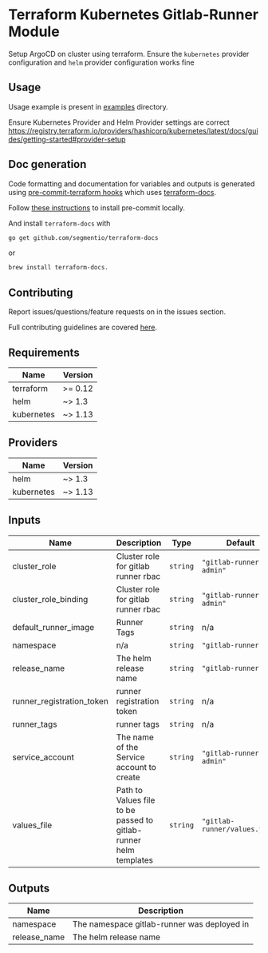 # Terraform Kubernetes Gitlab-Runner Module
Setup ArgoCD on cluster using terraform. Ensure the `kubernetes` provider configuration and `helm` provider configuration works fine

## Usage

Usage example is present in [examples](./examples) directory.

Ensure Kubernetes Provider and Helm Provider settings are correct https://registry.terraform.io/providers/hashicorp/kubernetes/latest/docs/guides/getting-started#provider-setup

## Doc generation

Code formatting and documentation for variables and outputs is generated using [pre-commit-terraform hooks](https://github.com/antonbabenko/pre-commit-terraform) which uses [terraform-docs](https://github.com/segmentio/terraform-docs).

Follow [these instructions](https://github.com/antonbabenko/pre-commit-terraform#how-to-install) to install pre-commit locally.

And install `terraform-docs` with
```bash
go get github.com/segmentio/terraform-docs
```
or
```bash
brew install terraform-docs.
```

## Contributing

Report issues/questions/feature requests on in the issues section.

Full contributing guidelines are covered [here](CONTRIBUTING.md).

<!-- BEGINNING OF PRE-COMMIT-TERRAFORM DOCS HOOK -->
## Requirements

| Name | Version |
|------|---------|
| terraform | >= 0.12 |
| helm | ~> 1.3 |
| kubernetes | ~> 1.13 |

## Providers

| Name | Version |
|------|---------|
| helm | ~> 1.3 |
| kubernetes | ~> 1.13 |

## Inputs

| Name | Description | Type | Default | Required |
|------|-------------|------|---------|:--------:|
| cluster\_role | Cluster role for gitlab runner rbac | `string` | `"gitlab-runner-admin"` | no |
| cluster\_role\_binding | Cluster role for gitlab runner rbac | `string` | `"gitlab-runner-admin"` | no |
| default\_runner\_image | Runner Tags | `string` | n/a | yes |
| namespace | n/a | `string` | `"gitlab-runner"` | no |
| release\_name | The helm release name | `string` | `"gitlab-runner"` | no |
| runner\_registration\_token | runner registration token | `string` | n/a | yes |
| runner\_tags | runner tags | `string` | n/a | yes |
| service\_account | The name of the Service account to create | `string` | `"gitlab-runner-admin"` | no |
| values\_file | Path to Values file to be passed to gitlab-runner helm templates | `string` | `"gitlab-runner/values.yaml"` | no |

## Outputs

| Name | Description |
|------|-------------|
| namespace | The namespace gitlab-runner was deployed in |
| release\_name | The helm release name |

<!-- END OF PRE-COMMIT-TERRAFORM DOCS HOOK -->
